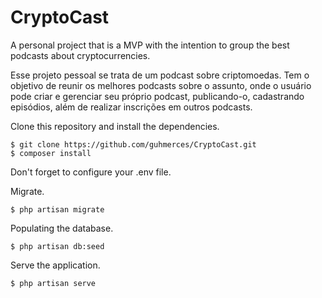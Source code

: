 
# CryptoCast
A personal project that is a MVP with the intention to group the best podcasts about cryptocurrencies.

Esse projeto pessoal se trata de um podcast sobre criptomoedas. Tem o objetivo de reunir os melhores podcasts sobre o assunto, onde o usuário pode criar e gerenciar seu próprio podcast, publicando-o, cadastrando episódios, além de realizar inscrições em outros podcasts.

Clone this repository and install the dependencies.

    $ git clone https://github.com/guhmerces/CryptoCast.git
    $ composer install

Don't forget to configure your .env file.

Migrate.

    $ php artisan migrate

Populating the database.

    $ php artisan db:seed

Serve the application.

    $ php artisan serve

